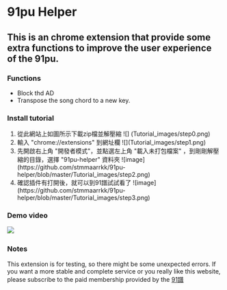 91pu Helper
===
This is an chrome extension that provide some extra functions to improve the user experience of the 91pu.
---
### Functions ###
<ul>
  <li> Block thd AD
  <li> Transpose the song chord to a new key.
</ul>

### Install tutorial ###
<ol type="1">
  <li> 從此網站上如圖所示下載zip檔並解壓縮  
  ![] (Tutorial_images/step0.png)  
  <li> 輸入 "chrome://extensions" 到網址欄
  ![](Tutorial_images/step1.png)
  <li> 先開啟右上角 "開發者模式"，並點選左上角 "載入未打包檔案" ，到剛剛解壓縮的目錄，選擇 "91pu-helper" 資料夾  
  ![image](https://github.com/stmmaarrkk/91pu-helper/blob/master/Tutorial_images/step2.png)
  <li> 確認插件有打開後，就可以到91譜試試看了  
  ![image](https://github.com/stmmaarrkk/91pu-helper/blob/master/Tutorial_images/step3.png)
</ol>

### Demo video ###
[![](http://img.youtube.com/vi/9N2NWOYvnhg/0.jpg)](http://www.youtube.com/watch?v=9N2NWOYvnhg "Demo Video")
### Notes ###
This extension is for testing, so there might be some unexpected errors. If you want a more stable and complete service or you really like this website, please subscribe to the paid membership provided by the [91譜](href="https://www.91pu.com.tw")
